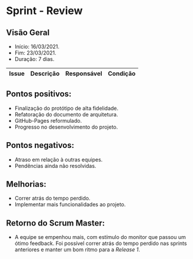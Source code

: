 # Sprint  - Review

## Visão Geral
* Início: 16/03/2021.
* Fim: 23/03/2021.
* Duração: 7 dias.

Issue | Descrição | Responsável | Condição
---|---|---|---


## Pontos positivos:
* Finalização do protótipo de alta fidelidade.
* Refatoração do documento de arquitetura.
* GitHub-Pages reformulado.
* Progresso no desenvolvimento do projeto.

## Pontos negativos:
* Atraso em relação à outras equipes.
* Pendências ainda não resolvidas.

## Melhorias:
* Correr atrás do tempo perdido.
* Implementar mais funcionalidades ao projeto.

## Retorno do Scrum Master:
* A equipe se empenhou mais, com estímulo do monitor que passou um ótimo feedback. Foi possível correr atrás do tempo perdido nas sprints anteriores e manter um bom ritmo para a _Release 1_.